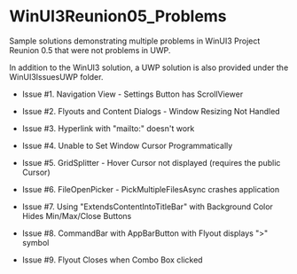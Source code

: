 # WinUI3Reunion05_Problems
Sample solutions demonstrating multiple problems in WinUI3 Project Reunion 0.5 that were not problems in UWP. 

In addition to the WinUI3 solution, a UWP solution is also provided under the WinUI3IssuesUWP folder.

- Issue #1. Navigation View - Settings Button has ScrollViewer

- Issue #2. Flyouts and Content Dialogs - Window Resizing Not Handled

- Issue #3. Hyperlink with "mailto:" doesn't work

- Issue #4. Unable to Set Window Cursor Programmatically

- Issue #5. GridSplitter - Hover Cursor not displayed (requires the public Cursor)

- Issue #6. FileOpenPicker - PickMultipleFilesAsync crashes application

- Issue #7. Using "ExtendsContentIntoTitleBar" with Background Color Hides Min/Max/Close Buttons

- Issue #8. CommandBar with AppBarButton with Flyout displays ">" symbol

- Issue #9. Flyout Closes when Combo Box clicked
